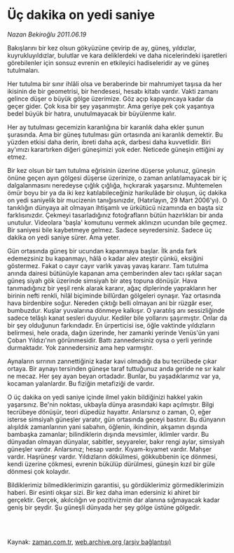 # Üç dakika  on yedi saniye

*Nazan Bekiroğlu 2011.06.19*

<td class="columnist-detail">
<p>Bakışlarını bir kez olsun gökyüzüne çevirip de ay, güneş, yıldızlar, kuyrukluyıldızlar, bulutlar ve kara deliklerdeki ve daha nicelerindeki işaretleri görebilenler için sonsuz evrenin en etkileyici hadiseleridir ay ve güneş tutulmaları.</p>
<p>
<div id="haberMetinDiv">
<p>Her tutulma bir sınır ihlâli olsa ve beraberinde bir mahrumiyet taşısa da her ikisinin de bir geometrisi, bir hendesesi, hesabı kitabı vardır. Vakti zamanı gelince düşer o büyük gölge üzerimize. Göz açıp kapayıncaya kadar da geçer gider. Çok kısa bir şey yaşanmıştır. Ama geriye pek çok yaşantıya bedel büyük bir hatıra, unutulmayacak bir büyülenme kalır.
<p> Her ay tutulması gecemizin karanlığına bir karanlık daha ekler şunun şurasında. Ama bir güneş tutulması gün ortasında ani karanlık demektir. Bu yüzden etkisi daha derin, ibreti daha açık, darbesi daha kuvvetlidir. Biri ay'ımızı karartırken diğeri güneşimizi yok eder. Neticede güneşin ettiğini ay etmez.
<p> Bir kez olsun bir tam tutulma eğrisinin üzerine düşerse yolunuz, güneşin önüne geçen ayın gölgesi düşerse üzerinize, o zaman anlatılamayacak bir iç dalgalanmasını neredeyse çığlık çığlığa, hıçkırarak yaşarsınız. Muhtemelen ömür boyu bir ya da iki kez katılabileceğiniz harikulâde bir oluşun, üç dakika on yedi saniyelik bir mucizenin tanığısınızdır, (Hatırlayın, 29 Mart 2006'yı). O tanıklığın dünyaya ait olmayan ihtişamlı ve ürkütücü nizamında en başta siz farklısınızdır. Çekmeyi tasarladığınız fotoğrafların bütün hazırlıkları bir anda unutulur. Videolara 'başla' komutunu vermek aklınızın ucundan bile geçmez. Bir saniyesi bile kaybetmeye gelmez. Sadece seyredersiniz. Sadece üç dakika on yedi saniye sürer. Ama yeter.
<p> Gün ortasında güneş bir ucundan kapanmaya başlar. İlk anda fark edemezsiniz bu kapanmayı, hâlâ o kadar alev ateştir çünkü, eksiğini göstermez. Fakat o cayır cayır varlık yavaş yavaş kararır. Tam tutulma anında dairesi bütünüyle kapanan ama çemberinden alev tacı ışıklar saçan güneş siyah gök üzerinde simsiyah bir ateş topuna dönüşür. Hava tanımadığınız bir yeşil renk alarak kararır, ağaç diplerinde yaprakların her birinin nefti renkli, hilâl biçiminde billûrdan gölgeleri oynaşır. Yaz ortasında hava birdenbire soğur. Nereden çıktığı belli olmayan ani bir rüzgâr eser, bumbuzdur. Kuşlar yuvalarına dönmeye kalkışır. O yaratılış anı sessizliğinde sadece telâşlı kanat sesleri duyulur. Kediler bile yollarını şaşırmıştır. Onlar da bir şey olduğunun farkındadır. En ürperticisi ise, öğle vaktinde yıldızların belirmesi, hele orada, dağın üzerinde, her zamanki yerinde Venüs'ün yani Çoban Yıldızı'nın görünmesidir. Battı zannedersiniz oysa o yerli yerinde durmaktadır. Yok zannedersiniz ama hep varmıştır.
<p> Aynaların sırrının zannettiğiniz kadar kavi olmadığı da bu tecrübede çıkar ortaya. Bir aynayı tersinden güneşe taraf tuttuğunuz anda geride ne sır kalır ne mecaz. Her şey ayan beyan ortadadır. Bunlar, bu yaşadıklarımız var ya, kocaman yalanlardır. Bu fiziğin metafiziği de vardır.
<p> O üç dakika on yedi saniye içinde ilmel yakin bildiğinizi hakkel yakin yaşarsınız. Be'nin noktası, ukbayla dünya arasındaki kapı açılmıştır. Bilgi tecrübeye dönüşür, teori düpedüz hayattır. Anlarsınız o zaman, O, eğer isterse simsiyah güneşler yaratır, gün ortasında geceyi bastırır. Bu dünyanın alışıldık zamanlarının yani sabahın, öğlenin, ikindinin, akşamın dışında bambaşka zamanlar; bilindiklerin dışında mevsimler, iklimler vardır. Bu dünyadan olmayan dünyalar, sabitler, seyyareler, bakır rengi aylar, simsiyah güneşler vardır. Anlarsınız; hesap vardır. Kıyam-kıyamet vardır. Mahşer vardır. Haşrüneşr vardır. Yıldızların dökülmesi, gökkubbenin içe dönmesi, kendi üzerine çökmesi, evrenin bükülüp dürülmesi, güneşin kızıl bir güle dönmesi çok kolaydır.
<p> Bildiklerimiz bilmediklerimizin garantisi, şu gördüklerimiz görmediklerimizin haberi. Bir esinti okşar sizi. Bir kez daha iman edersiniz ki ahiret bir gerçektir. Gerçek, akılcılığın ve pozitivizmin dar alanına sığmayacak kadar geniş bir şeydir. Şu güneşli dünyada her şey gölge üstüne gölgedir. </p></p></p></p></p></p></p></div>
</p>


<p><br>
		 </br></p></td>

Kaynak: [zaman.com.tr](http://zaman.com.tr/yazar.do?yazino=1148527), [web.archive.org (arşiv bağlantısı)](http://web.archive.org/web/20110828180124/http://www.zaman.com.tr:80/yazar.do?yazino=1148527)
